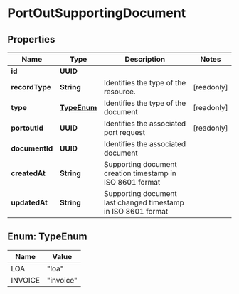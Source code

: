 

# PortOutSupportingDocument


## Properties

| Name | Type | Description | Notes |
|------------ | ------------- | ------------- | -------------|
|**id** | **UUID** |  |  |
|**recordType** | **String** | Identifies the type of the resource. |  [readonly] |
|**type** | [**TypeEnum**](#TypeEnum) | Identifies the type of the document |  [readonly] |
|**portoutId** | **UUID** | Identifies the associated port request |  [readonly] |
|**documentId** | **UUID** | Identifies the associated document |  |
|**createdAt** | **String** | Supporting document creation timestamp in ISO 8601 format |  |
|**updatedAt** | **String** | Supporting document last changed timestamp in ISO 8601 format |  |



## Enum: TypeEnum

| Name | Value |
|---- | -----|
| LOA | &quot;loa&quot; |
| INVOICE | &quot;invoice&quot; |



